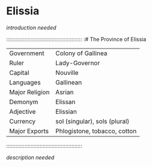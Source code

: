 # Elissia

*introduction needed*

::::::::::::::::::::::::::::::::::::::::::::::::::
:# The Province of Elissia

|                |                               |
| -------------- | ----------------------------- |
| Government     | Colony of Gallinea            |
| Ruler          | Lady-Governor                 |
| Capital        | Nouville                      |
| Languages      | Gallinean                     |
| Major Religion | Asrian                        |
| Demonym        | Elissan                       |
| Adjective      | Elissian                      |
| Currency       | sol (singular), sols (plural) |
| Major Exports  | Phlogistone, tobacco, cotton  |
::::::::::::::::::::::::::::::::::::::::::::::::::

*description needed*

